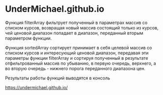 # UnderMichael.github.io

Функция filterArray фильтрует полученный в параметрах массив со списком курсов, возвращая новый массив состоящий только из курсов, чей ценовой диапазон попадает в диапазон, переданный вторым параметром функции.

Функция sortedArray сортирует принимает в себя целевой массив со списком курсов и интересующий ценовой диапазон, передавая эти параметры функции filterArray и сортируя полученный в результате отфильтрованный массив по убыванию, в первую очередь, верхнего, а во вторую очередь - нижнего порога переданного диапазона цен.

Результаты работы функций выводятся в консоль

https://undermichael.github.io/
